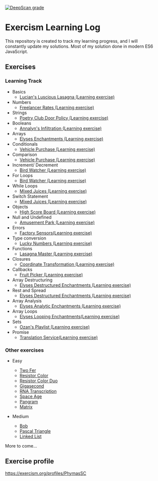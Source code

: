 [![DeepScan grade](https://deepscan.io/api/teams/15500/projects/18708/branches/463725/badge/grade.svg)](https://deepscan.io/dashboard#view=project&tid=15500&pid=18708&bid=463725)
# Exercism Learning Log
This repository is created to track my learning progress, and I will constantly update my solutions. Most of my solution done in modern ES6 JavaScript.
## Exercises

### Learning Track
 - Basics
	 - [Lucian's Luscious Lasagna (Learning exercise)](javascript/lasagna)
 - Numbers
	 - [Freelancer Rates (Learning exercise)](javascript/freelancer-rates)
 - Strings
	 - [Poetry Club Door Policy (Learning exercise)](javascript/poetry-club-door-policy)
 - Booleans
	 - [Annalyn's Infiltration (Learning exercise)](javascript/annalyns-infiltration)
 - Arrays
	 - [Elyses Enchantments (Learning exercise)](javascript/elyses-enchantments)
 - Conditionals
	 - [Vehicle Purchase (Learning exercise)](javascript/vehicle-purchase)
 - Comparison
	 - [Vehicle Purchase (Learning exercise)](javascript/vehicle-purchase)
 - Increment/ Decrement
	 - [Bird Watcher (Learning exercise)](javascript/bird-watcher)
 - For Loops
	 - [Bird Watcher (Learning exercise)](javascript/bird-watcher)
 - While Loops
	 - [Mixed Juices (Learning exercise)](javascript/mixed-juices)
 - Switch Statement
	 - [Mixed Juices (Learning exercise)](javascript/mixed-juices)
 - Objects
	 - [High Score Board (Learning exercise)](javascript/high-score-board)
 - Null and Undefined
	 - [Amusement Park (Learning exercise)](javascript/amusement-park)
 - Errors
	 - [Factory Sensors(Learning exercise)](javascript/factory-sensor)
 - Type conversion
	 - [Lucky Numbers (Learning exercise)](javascript/lucky-numbers)
 - Functions
	 - [Lasagna Master (Learning exercise)](javascript/lasagna-master)
 - Closures
	 - [Coordinate Transformation (Learning exercise)](javascript/coordinate-transformation)
 - Callbacks
	 - [Fruit Picker (Learning exercise)](javascript/fruit-picker)
 - Array Destructuring
	 - [Elyses Destructured Enchantments (Learning exercise)](javascript/elyses-destructured-enchantments)
 - Rest and Spread
	 - [Elyses Destructured Enchantments (Learning exercise)](javascript/elyses-destructured-enchantments)
 - Array Analysis
	 - [Elyses Analytic Enchantments (Learning exercise)](javascript/elyses-analytic-enchantments)
 - Array Loops
	 - [Elyses Looping Enchantments(Learning exercise)](javascript/elyses-looping-enchantments)
 - Sets
	 - [Ozan's Playlist (Learning exercise)](javascript/ozans-playlist)
 - Promise
     - [Translation Service(Learning exercise)](javascript/translation-service)

### Other exercises
 - Easy
	 - [Two Fer](javascript/two-fer)
	 - [Resistor Color](javascript/resistor-color)
	 - [Resistor Color Duo](javascript/resistor-color-duo)
	 - [Gigasecond](javascript/gigasecond)
	 - [RNA Transcription](javascript/rna-transcription)
	 - [Space Age](javascript/space-age)
	 - [Pangram](javascript/pangram)
	 - [Matrix](javascript/matrix)
	 
 - Medium
	 - [Bob](javascript/bob)
	 - [Pascal Triangle](javascript/pascal-triangle)
	 - [Linked List](javascript/linked-list)
	 
More to come...
## Exercise profile
https://exercism.org/profiles/PhymasSC